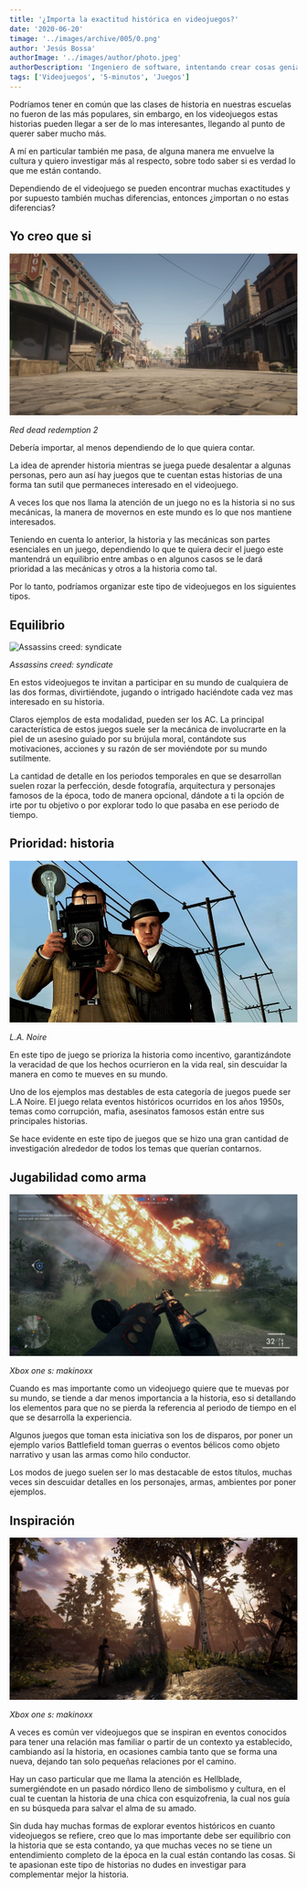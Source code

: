 ```yaml
---
title: '¿Importa la exactitud histórica en videojuegos?'
date: '2020-06-20'
timage: '../images/archive/005/0.png'
author: 'Jesús Bossa'
authorImage: '../images/author/photo.jpeg'
authorDescription: 'Ingeniero de software, intentando crear cosas geniales.'
tags: ['Videojuegos', '5-minutos', 'Juegos']
---
```


Podríamos tener en común que las clases de historia en nuestras escuelas no fueron de las más populares, sin embargo, en los videojuegos estas historias pueden llegar a ser de lo mas interesantes, llegando al punto de querer saber mucho más.

A mí en particular también me pasa, de alguna manera me envuelve la cultura y quiero investigar más al respecto, sobre todo saber si es verdad lo que me están contando.

Dependiendo de el videojuego se pueden encontrar muchas exactitudes y por supuesto también muchas diferencias, entonces ¿importan o no estas diferencias?

## Yo creo que si

![Red dead redemption 2](../images/archive/005/2.png)

<div>

_Red dead redemption 2_

</div>

Debería importar, al menos dependiendo de lo que quiera contar.

La idea de aprender historia mientras se juega puede desalentar a algunas personas, pero aun así hay juegos que te cuentan estas historias de una forma tan sutil que permaneces interesado en el videojuego.

A veces los que nos llama la atención de un juego no es la historia si no sus mecánicas, la manera de movernos en este mundo es lo que nos mantiene interesados.

Teniendo en cuenta lo anterior, la historia y las mecánicas son partes esenciales en un juego, dependiendo lo que te quiera decir el juego este mantendrá un equilibrio entre ambas o en algunos casos se le dará prioridad a las mecánicas y otros a la historia como tal.

Por lo tanto, podríamos organizar este tipo de videojuegos en los siguientes tipos.

## Equilibrio

![Assassins creed: syndicate](../images/archive/005/3.png)

<div>

_Assassins creed: syndicate_

</div>

En estos videojuegos te invitan a participar en su mundo de cualquiera de las dos formas, divirtiéndote, jugando o intrigado haciéndote cada vez mas interesado en su historia.

Claros ejemplos de esta modalidad, pueden ser los AC. La principal característica de estos juegos suele ser la mecánica de involucrarte en la piel de un asesino guiado por su brújula moral, contándote sus motivaciones, acciones y su razón de ser moviéndote por su mundo sutilmente.

La cantidad de detalle en los periodos temporales en que se desarrollan suelen rozar la perfección, desde fotografía, arquitectura y personajes famosos de la época, todo de manera opcional, dándote a ti la opción de irte por tu objetivo o por explorar todo lo que pasaba en ese periodo de tiempo.

## Prioridad: historia

![L.A. Noire](../images/archive/005/6.jpg)

<div>

_L.A. Noire_

</div>

En este tipo de juego se prioriza la historia como incentivo, garantizándote la veracidad de que los hechos ocurrieron en la vida real, sin descuidar la manera en como te mueves en su mundo.

Uno de los ejemplos mas destables de esta categoría de juegos puede ser L.A Noire. El juego relata eventos históricos ocurridos en los años 1950s, temas como corrupción, mafia, asesinatos famosos están entre sus principales historias.

Se hace evidente en este tipo de juegos que se hizo una gran cantidad de investigación alrededor de todos los temas que querían contarnos.

## Jugabilidad como arma

![Xbox one s: makinoxx](../images/archive/005/7.jpg)

<div>

_Xbox one s: makinoxx_

</div>

Cuando es mas importante como un videojuego quiere que te muevas por su mundo, se tiende a dar menos importancia a la historia, eso si detallando los elementos para que no se pierda la referencia al periodo de tiempo en el que se desarrolla la experiencia.

Algunos juegos que toman esta iniciativa son los de disparos, por poner un ejemplo varios Battlefield toman guerras o eventos bélicos como objeto narrativo y usan las armas como hilo conductor.

Los modos de juego suelen ser lo mas destacable de estos títulos, muchas veces sin descuidar detalles en los personajes, armas, ambientes por poner ejemplos.

## Inspiración

![Xbox one s: makinoxx](../images/archive/005/5.png)

<div>

_Xbox one s: makinoxx_

</div>

A veces es común ver videojuegos que se inspiran en eventos conocidos para tener una relación mas familiar o partir de un contexto ya establecido, cambiando así la historia, en ocasiones cambia tanto que se forma una nueva, dejando tan solo pequeñas relaciones por el camino.

Hay un caso particular que me llama la atención es Hellblade, sumergiéndote en un pasado nórdico lleno de simbolismo y cultura, en el cual te cuentan la historia de una chica con esquizofrenia, la cual nos guía en su búsqueda para salvar el alma de su amado.

Sin duda hay muchas formas de explorar eventos históricos en cuanto videojuegos se refiere, creo que lo mas importante debe ser equilibrio con la historia que se esta contando, ya que muchas veces no se tiene un entendimiento completo de la época en la cual están contando las cosas. Si te apasionan este tipo de historias no dudes en investigar para complementar mejor la historia.
